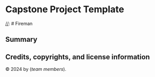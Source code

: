 # Capstone Project Template

[//]: # Fireman

## Summary

[//]: # (TODO Provide project summary.)

## Credits, copyrights, and license information

&copy; 2024 by (_team members_).

[//]: # (TODO Update team member list)

[//]: # (TODO Add license info)
